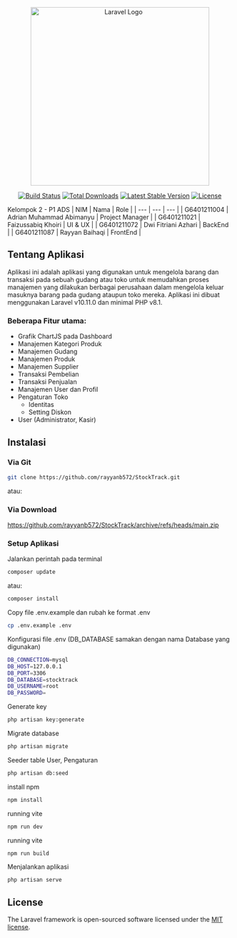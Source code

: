 <p align="center"><a href="https://laravel.com" target="_blank"><img src="https://raw.githubusercontent.com/laravel/art/master/logo-lockup/5%20SVG/2%20CMYK/1%20Full%20Color/laravel-logolockup-cmyk-red.svg" width="400" alt="Laravel Logo"></a></p>

<p align="center">
<a href="https://github.com/laravel/framework/actions"><img src="https://github.com/laravel/framework/workflows/tests/badge.svg" alt="Build Status"></a>
<a href="https://packagist.org/packages/laravel/framework"><img src="https://img.shields.io/packagist/dt/laravel/framework" alt="Total Downloads"></a>
<a href="https://packagist.org/packages/laravel/framework"><img src="https://img.shields.io/packagist/v/laravel/framework" alt="Latest Stable Version"></a>
<a href="https://packagist.org/packages/laravel/framework"><img src="https://img.shields.io/packagist/l/laravel/framework" alt="License"></a>
</p>

Kelompok 2 - P1 ADS
| NIM | Nama | Role |
| --- | --- | --- |
| G6401211004 | Adrian Muhammad Abimanyu | Project Manager |
| G6401211021 | Faizussabiq Khoiri | UI & UX |
| G6401211072 | Dwi Fitriani Azhari | BackEnd |
| G6401211087 | Rayyan Baihaqi | FrontEnd |

## Tentang Aplikasi

Aplikasi ini adalah aplikasi yang digunakan untuk mengelola barang dan transaksi pada sebuah gudang atau toko untuk memudahkan proses manajemen yang dilakukan berbagai perusahaan dalam mengelola keluar masuknya barang pada gudang ataupun toko mereka. Aplikasi ini dibuat menggunakan Laravel v10.11.0 dan minimal PHP v8.1. 

### Beberapa Fitur utama:
- Grafik ChartJS pada Dashboard
- Manajemen Kategori Produk
- Manajemen Gudang
- Manajemen Produk
- Manajemen Supplier
- Transaksi Pembelian
- Transaksi Penjualan
- Manajemen User dan Profil
- Pengaturan Toko
  - Identitas
  - Setting Diskon 
- User (Administrator, Kasir)


## Instalasi
### Via Git
```bash
git clone https://github.com/rayyanb572/StockTrack.git
```
atau:
### Via Download
https://github.com/rayyanb572/StockTrack/archive/refs/heads/main.zip

### Setup Aplikasi
Jalankan perintah pada terminal
```bash
composer update
```
atau:
```bash
composer install
```
Copy file .env.example dan rubah ke format .env
```bash
cp .env.example .env
```
Konfigurasi file .env (DB_DATABASE samakan dengan nama Database yang digunakan)
```bash
DB_CONNECTION=mysql
DB_HOST=127.0.0.1
DB_PORT=3306
DB_DATABASE=stocktrack
DB_USERNAME=root
DB_PASSWORD=
```
Generate key
```bash
php artisan key:generate
```
Migrate database
```bash
php artisan migrate
```
Seeder table User, Pengaturan
```bash
php artisan db:seed
```
install npm
```bash
npm install
```
running vite
```bash
npm run dev
```
running vite
```bash
npm run build
```
Menjalankan aplikasi
```bash
php artisan serve
```

## License

The Laravel framework is open-sourced software licensed under the [MIT license](https://opensource.org/licenses/MIT).
